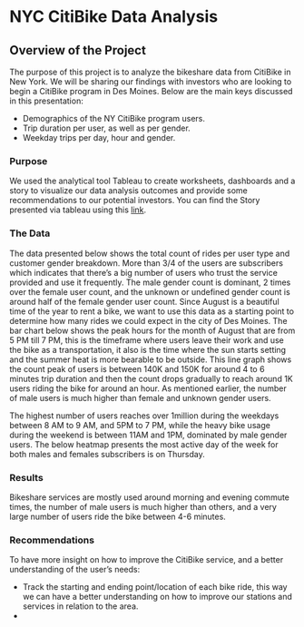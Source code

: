 # NYC CitiBike Data Analysis

## Overview of the Project

The purpose of this project is to analyze the bikeshare data from CitiBike in New York. We will be sharing our findings with investors who are looking to begin a CitiBike program in Des Moines. Below are the main keys discussed in this presentation:

- Demographics of the NY CitiBike  program users.
- Trip duration per user, as well as per gender.
- Weekday trips per day, hour and gender.

### Purpose

We used the analytical tool Tableau to create worksheets, dashboards and a story to visualize our data analysis outcomes and provide some recommendations to our potential investors. You can find the Story presented via tableau using this [link](https://public.tableau.com/app/profile/zeinab.bahsoun/viz/Bikesharing_16700573951020/NYCCitiBikeStory?publish=yes). 

### The Data

The data presented below shows the total count of rides per user type and customer gender breakdown. More than 3/4 of the users are subscribers which indicates that there’s a big number of users who trust the service provided and use it frequently. The male gender count is dominant, 2 times over the female user count, and the unknown or undefined gender count is around half of the female gender user count. 
Since August is a beautiful time of the year to rent a bike, we want to use this data as a starting point to determine how many rides we could expect in the city of Des Moines.
The bar chart below shows the peak hours for the month of August that are from 5 PM till 7 PM, this is the timeframe where users leave their work and use the bike as a transportation, it also is the time where the sun starts setting and the summer heat is more bearable to be outside. 
This line graph shows the count peak of users is between 140K and 150K for around 4 to 6 minutes trip duration and then the count drops gradually to reach around 1K users riding the bike for around an hour. As mentioned earlier, the number of male users is much higher than female and unknown gender users.  
 
The highest number of users reaches over 1million during the weekdays between 8 AM to 9 AM, and 5PM to 7 PM, while the heavy bike usage during the weekend is between 11AM and 1PM, dominated by male gender users. 
The below heatmap presents the most active day of the week for both males and females subscribers is on Thursday.

### Results
Bikeshare services are mostly used around morning and evening commute times, the number of male users is much higher than others, and a very large number of users ride the bike between 4-6 minutes.

### Recommendations
To have more insight on how to improve the CitiBike service, and a better understanding of the user’s needs:

- Track the starting and ending point/location of each bike ride, this way we can have a better understanding on how to improve our stations and services in relation to the area.
- 

